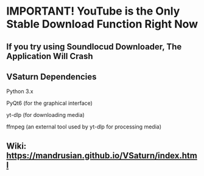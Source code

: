 # IMPORTANT! YouTube is the Only Stable Download Function Right Now
## If you try using Soundlocud Downloader, The Application Will Crash

## VSaturn Dependencies

Python 3.x

PyQt6 (for the graphical interface)

yt-dlp (for downloading media)

ffmpeg (an external tool used by yt-dlp for processing media)

## Wiki: https://mandrusian.github.io/VSaturn/index.html
